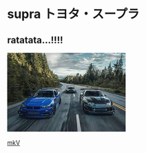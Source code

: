 # supra トヨタ・スープラ
## ratatata...!!!!
![jjj ](https://github.com/derik023/supra/blob/main/car/MKV/rrr.jpeg)

[mkV](https://en.wikipedia.org/wiki/Toyota_Supra)




